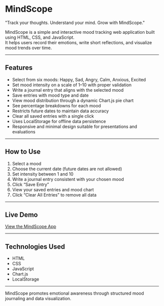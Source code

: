 # MindScope

"Track your thoughts. Understand your mind. Grow with MindScope."

MindScope is a simple and interactive mood tracking web application built using HTML, CSS, and JavaScript.  
It helps users record their emotions, write short reflections, and visualize mood trends over time.

---

## Features

- Select from six moods: Happy, Sad, Angry, Calm, Anxious, Excited  
- Set mood intensity on a scale of 1–10 with proper validation  
- Write a journal entry that aligns with the selected mood  
- Save entries with mood type and date  
- View mood distribution through a dynamic Chart.js pie chart  
- See percentage breakdowns for each mood  
- Restricts future dates to maintain data accuracy  
- Clear all saved entries with a single click  
- Uses LocalStorage for offline data persistence  
- Responsive and minimal design suitable for presentations and evaluations  

---

## How to Use

1. Select a mood  
2. Choose the current date (future dates are not allowed)  
3. Set intensity between 1 and 10  
4. Write a journal entry consistent with your chosen mood  
5. Click “Save Entry”  
6. View your saved entries and mood chart  
7. Click “Clear All Entries” to remove all data  

---

## Live Demo

[View the MindScope App](https://nehajoshi259.github.io/MindScope/)

---

## Technologies Used

- HTML  
- CSS  
- JavaScript  
- Chart.js  
- LocalStorage

---

MindScope promotes emotional awareness through structured mood journaling and data visualization.
